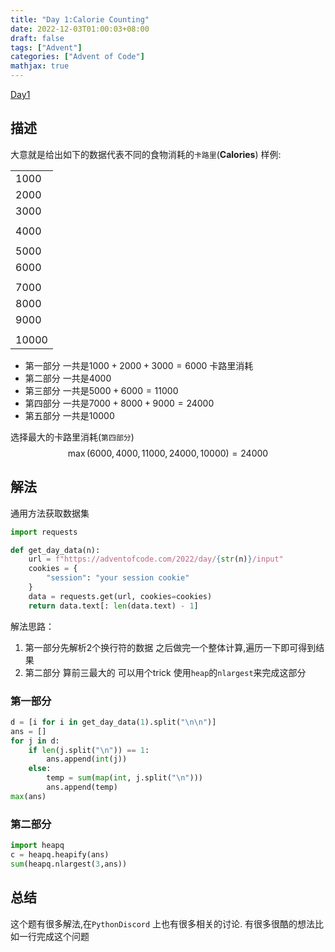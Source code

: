 ```yaml
---
title: "Day 1:Calorie Counting"
date: 2022-12-03T01:00:03+08:00
draft: false
tags: ["Advent"]
categories: ["Advent of Code"]
mathjax: true
---
```


[Day1](https://adventofcode.com/2022/day/1)

## 描述

大意就是给出如下的数据代表不同的食物消耗的`卡路里`(**Calories**)
样例:

|       |
| ----- |
| 1000  |
| 2000  |
| 3000  |
|       |
| 4000  |
|       |
| 5000  |
| 6000  |
|       |
| 7000  |
| 8000  |
| 9000  |
|       |
| 10000 |

- 第一部分 一共是$1000+2000+3000=6000$ 卡路里消耗
- 第二部分 一共是$4000$
- 第三部分 一共是$5000+6000=11000$
- 第四部分 一共是$7000+8000+9000=24000$
- 第五部分 一共是$10000$

选择最大的卡路里消耗(`第四部分`)
$$\max(6000,4000,11000,24000,10000)=24000$$

## 解法

通用方法获取数据集

```python
import requests

def get_day_data(n):
    url = f"https://adventofcode.com/2022/day/{str(n)}/input"
    cookies = {
        "session": "your session cookie"
    }
    data = requests.get(url, cookies=cookies)
    return data.text[: len(data.text) - 1]

```

解法思路：

1. 第一部分先解析2个换行符的数据 之后做完一个整体计算,遍历一下即可得到结果
2. 第二部分 算前三最大的 可以用个trick 使用`heap`的`nlargest`来完成这部分

### 第一部分

```python
d = [i for i in get_day_data(1).split("\n\n")]
ans = []
for j in d:
    if len(j.split("\n")) == 1:
        ans.append(int(j))
    else:
        temp = sum(map(int, j.split("\n")))
        ans.append(temp)
max(ans)
```

### 第二部分

```python
import heapq
c = heapq.heapify(ans)
sum(heapq.nlargest(3,ans))
```

## 总结

这个题有很多解法,在`PythonDiscord` 上也有很多相关的讨论.
有很多很酷的想法比如一行完成这个问题

